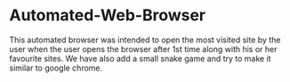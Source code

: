 # Automated-Web-Browser
This automated browser  was intended to open the most visited site by the user when the user opens the browser after 1st time along with his or her favourite sites. We have also add a small snake game and try to make it similar to google chrome.
